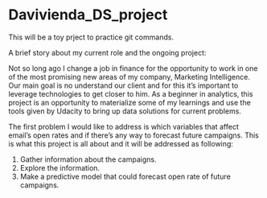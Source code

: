 # Davivienda_DS_project
This will be a toy prject to practice git commands.


A brief story about my current role and the ongoing project:

Not so long ago I change a job in finance for the opportunity to work in one of the most promising new areas of my company, Marketing Intelligence. Our main goal is no understand our client and for this it’s important to leverage technologies to get closer to him. As a beginner in analytics, this project is an opportunity to materialize some of my learnings and use the tools given by Udacity to bring up data solutions for current problems.
    
The first problem I would like to address is which variables that affect email’s open rates and if there’s any way to forecast future campaigns.   This is what this project is all about and it will be addressed as following:

1.	Gather information about the campaigns.
2.	Explore the information.
3.	Make a predictive model that could forecast open rate of future campaigns.


